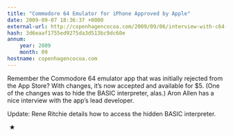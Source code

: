 ```yaml
---
title: "Commodore 64 Emulator for iPhone Approved by Apple"
date: 2009-09-07 18:36:37 +0000
external-url: http://copenhagencocoa.com/2009/09/06/interview-with-c64-designer/
hash: 3d6eaaf1755ed9275da3d513bc9dc60e
annum:
    year: 2009
    month: 09
hostname: copenhagencocoa.com
---
```


Remember the Commodore 64 emulator app that was initially rejected from the App Store? With changes, it’s now accepted and available for $5. (One of the changes was to hide the BASIC interpreter, alas.) Aron Allen has a nice interview with the app’s lead developer.


Update: Rene Ritchie details how to access the hidden BASIC interpreter.



 ★ 

